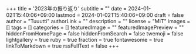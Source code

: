 +++
title = '2023年の振り返り'
subtitle = ""
date = 2024-01-02T15:40:06+09:00
lastmod = 2024-01-02T15:40:06+09:00
draft = false
author = "Tuuutti"
authorLink = ""
description = ""
license = "MIT"
images = []
tags = []
categories = []
featuredImage = ""
featuredImagePreview = ""
hiddenFromHomePage = false
hiddenFromSearch = false
twemoji = false
lightgallery = true
ruby = true
fraction = true
fontawesome = true
linkToMarkdown = true
rssFullText = false
+++

